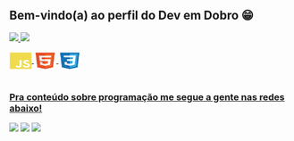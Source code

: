 ## Bem-vindo(a) ao perfil do Dev em Dobro 😁

 <div>
   <a href="https://github.com/LpTraps777-Git">
   <img height="180em" src="https://github-readme-stats.vercel.app/api?username=LpTraps777-Git&show_icons=true&theme=tokyonight&include_all_commits=true&count_private=true"/>
   <img height="180em" src="https://github-readme-stats.vercel.app/api/top-langs/?username=LpTraps777-Git&layout=compact&langs_count=6&theme=tokyonight"/>
</div>
    
<div style="display: inline_block"><br>
  <img align="center" alt="Js" height="30" width="40" src="https://raw.githubusercontent.com/devicons/devicon/master/icons/javascript/javascript-plain.svg">
  <img align="center" alt="HTML" height="30" width="40" src="https://raw.githubusercontent.com/devicons/devicon/master/icons/html5/html5-original.svg">
  <img align="center" alt="CSS" height="30" width="40" src="https://raw.githubusercontent.com/devicons/devicon/master/icons/css3/css3-original.svg">
</div>
 
<br>
 
### Pra conteúdo sobre programação me segue a gente nas redes abaixo!
 
<div> 
  <a href="https://www.youtube.com/channel/UClMZzSpOjILkAqiUNAhur9g" target="_blank"><img src="https://img.shields.io/badge/YouTube-FF0000?style=for-the-badge&logo=youtube&logoColor=white" target="_blank"></a>
  <a href="https://www.instagram.com/lptraps777/" target="_blank"><img src="https://img.shields.io/badge/-Instagram-%23E4405F?style=for-the-badge&logo=instagram&logoColor=white" target="_blank"></a>
  <a href = "mailto:lipzim.tech.ia@gmail.com"><img src="https://img.shields.io/badge/-Gmail-%23333?style=for-the-badge&logo=gmail&logoColor=white" target="_blank"></a>
</div>
